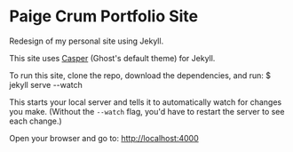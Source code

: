 # Paige Crum Portfolio Site

Redesign of my personal site using Jekyll. 

This site uses [Casper](https://github.com/tryghost/casper) (Ghost's default theme) for Jekyll.

To run this site, clone the repo, download the dependencies, and run:
        $ jekyll serve --watch

This starts your local server and tells it to automatically watch for changes you make. (Without the `--watch` flag, you'd have to restart the server to see each change.)

Open your browser and go to: [http://localhost:4000](http://localhost:4000)
